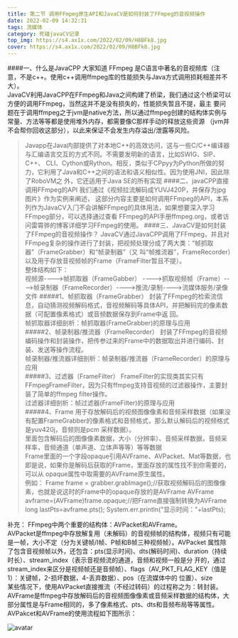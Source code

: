 ```yaml
---
title: 第二节 调用FFmpeg原生API和JavaCV是如何封装了FFmpeg的音视频操作
date: 2022-02-09 14:32:31
tags: 流媒体
category: 死磕javaCV记录
top_img: https://s4.ax1x.com/2022/02/09/H8BFk8.jpg
cover: https://s4.ax1x.com/2022/02/09/H8BFk8.jpg
---
```

####⼀、什么是JavaCPP
⼤家知道 FFmpeg 是C语⾔中著名的⾳视频库（注意，不是c++。使⽤c++调⽤ffmpeg库的性能损失与Java⽅式调⽤损耗相差并不⼤）。  
JavaCV利⽤JavaCPP在FFmpeg和Java之间构建了桥梁，我们通过这个桥梁可以⽅便的调⽤FFmpeg，当然这并不是没有损失的，性能损失暂且不提，最主
要问题在于调⽤ffmpeg之于jvm是native⽅法，所以通过ffmpeg创建的结构体实例与常量、⽅法等等都是使⽤堆外内存，都需要像C那样⼿动的释放这些资源
（jvm并不会帮你回收这部分），以此来保证不会发⽣内存溢出/泄露等⻛险。  
>Javapp在Java内部提供了对本地C++的⾼效访问，这与⼀些C/C++编译器与汇编语⾔交互的⽅式不同。不需要发明新的语⾔，⽐如SWIG、SIP、C++、
CLI、Cython或Rython。相反，类似于CPpyy为Python所做的努⼒，它利⽤了Java和C++之间的语法和语义相似性。因为使⽤JNI，因此除了RoboVM之
外，它还适⽤于Java SE的所有实现
####⼆、javaCPP直接调⽤FFmpeg的API
我们通过《视频拉流解码成YUVJ420P，并保存为jpg图⽚》作为实例来阐述，
这部分内容主要是如何调⽤FFmpeg的API，本系列作为JavaCV⼊⻔不会讲解FFmpeg的具体⽤法，如果想要深⼊学习FFmpeg部分，可以选择通过查看
FFmpeg的API⼿册ffmpeg.org，或者访问雷霄骅的博客详细学习FFmpeg的使⽤。
####三、JavaCV是如何封装了FFmpeg的⾳视频操作？
JavaCV通过JavaCPP调⽤了FFmpeg，并且对FFmpeg复杂的操作进⾏了封装，把视频处理分成了两⼤类：“帧抓取器”（FrameGrabber）和“帧录制器”（⼜
叫“帧推流器”，FrameRecorder）以及⽤于存放⾳视频帧的Frame（FrameFilter暂且不提）。  
整体结构如下：  
视频源---->帧抓取器（FrameGabber） ---->抓取视频帧（Frame）---->帧录制器（FrameRecorder）---->推流/录制---->流媒体服务/录像⽂件
#####1、帧抓取器（FrameGrabber）
封装了FFmpeg的检索流信息，⾃动猜测视频解码格式，⾳视频解码等具体API，并把解码完的像素数据（可配置像素格式）或⾳频数据保存到Frame中返
回。  
帧抓取器详细剖析：帧抓取器(FrameGrabber)的原理与应⽤  
#####2、帧录制器/推流器（FrameRecorder）
封装了FFmpeg的⾳视频编码操作和封装操作，把传参过来的Frame中的数据取出并进⾏编码、封装、发送等操作流程。  
帧录制器/推流器详细剖析：帧录制器/推流器（FrameRecorder）的原理与应⽤  
#####3、过滤器（FrameFilter）
FrameFilter的实现类其实只有FFmpegFrameFilter，因为只有ffmpeg⽀持⾳视频的过滤器操作，主要封装了简单的ffmpeg filter操作。  
过滤器详细剖析：帧过滤器(FrameFilter)的原理与应⽤  
#####4、Frame
⽤于存放解码后的视频图像像素和⾳频采样数据（如果没有配置FrameGrabber的像素格式和⾳频格式，那么默认解码后的视频格式是yuv420j，⾳频则是pcm
采样数据）。  
⾥⾯包含解码后的图像像素数据，⼤⼩（分辨率）、⾳频采样数据，⾳频采样率，⾳频通道（单声道、⽴体声等等）等等数据  
Frame⾥⾯的⼀个字段opaque引⽤AVFrame、AVPacket、Mat等数据，也即是说，如果你是解码后获取的Frame，⾥⾯存放的属性找不到你需要的，可以从
opaque属性中取需要的AVFrame原⽣属性。  
例如：
>Frame frame = grabber.grabImage();//获取视频解码后的图像像素，也就是说这时的Frame中的opaque存放的是AVFrame
AVFrame avframe=(AVFrame)frame.opaque;//把Frame直接强制转换为AVFrame
long lastPts=avframe.pts();
System.err.println("显示时间："+lastPts);
> 
补充：
FFmpeg中两个重要的结构体：AVPacket和AVFrame。  
AVPacket是ffmpeg中存放解复⽤（未解码）的⾳视频帧的结构体，视频只有可能是⼀帧，⼤⼩不定（分为关键帧/I帧、P帧和B帧三种视频帧）。AVPacket
属性除了包含⾳视频帧以外，还包含：pts(显示时间)、dts(解码时间)、duration（持续时⻓）、stream_index（表示⾳视频流的通道，⾳频和视频⼀般是分
开的，通过stream_index来区分是视频帧还是⾳频帧）、flags（AV_PKT_FLAG_KEY（值是1）：关键帧，2-损坏数据，4-丢弃数据）、pos（在流媒体中的
位置）、size  
某些情况下，使⽤AVPacket直接推流（不经过转码）的过程称之为：转封装。
AVFrame是ffmpeg中存放解码后的⾳视频图像像素或⾳频采样数据的结构体，⼤部分属性是与Frame相同的，多了像素格式、pts、dts和⾳频布局等等属性。
AVPakcet和AVFrame的使⽤流程如下图所示：  

![avatar](https://s4.ax1x.com/2022/02/09/HGA1O0.png)